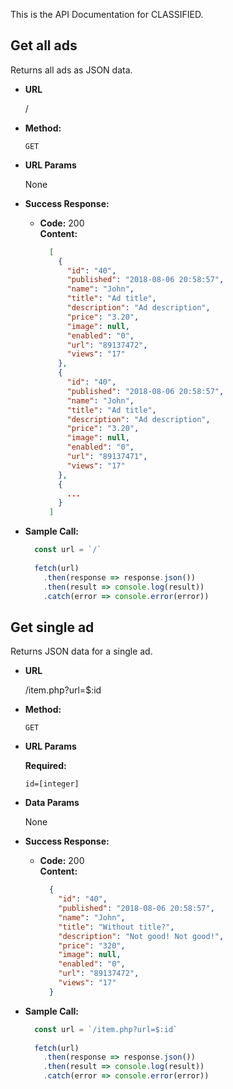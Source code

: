 This is the API Documentation for CLASSIFIED.

**Get all ads**
----
  Returns all ads as JSON data.

* **URL**

  /

* **Method:**

  `GET`

* **URL Params**

  None

* **Success Response:**

  * **Code:** 200 <br />
    **Content:** 
    ```json
      [
        {
          "id": "40",
          "published": "2018-08-06 20:58:57",
          "name": "John",
          "title": "Ad title",
          "description": "Ad description",
          "price": "3.20",
          "image": null,
          "enabled": "0",
          "url": "89137472",
          "views": "17"
        },
        {
          "id": "40",
          "published": "2018-08-06 20:58:57",
          "name": "John",
          "title": "Ad title",
          "description": "Ad description",
          "price": "3.20",
          "image": null,
          "enabled": "0",
          "url": "89137471",
          "views": "17"
        },
        {
          ...
        }
      ]
    ```

* **Sample Call:**

  ```javascript
    const url = `/`
    
    fetch(url)
      .then(response => response.json())
      .then(result => console.log(result))
      .catch(error => console.error(error))
  ```

**Get single ad**
----
  Returns JSON data for a single ad.

* **URL**

  /item.php?url=$:id

* **Method:**

  `GET`

*  **URL Params**

   **Required:**
 
   `id=[integer]`

* **Data Params**

  None

* **Success Response:**

  * **Code:** 200 <br />
    **Content:** 
    ```json
      {
        "id": "40",
        "published": "2018-08-06 20:58:57",
        "name": "John",
        "title": "Without title?",
        "description": "Not good! Not good!",
        "price": "320",
        "image": null,
        "enabled": "0",
        "url": "89137472",
        "views": "17"
      }
    ```

* **Sample Call:**

  ```javascript
    const url = `/item.php?url=$:id`
    
    fetch(url)
      .then(response => response.json())
      .then(result => console.log(result))
      .catch(error => console.error(error))
  ```
